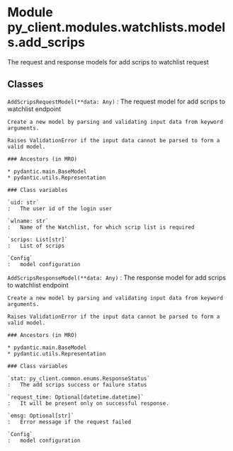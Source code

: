 Module py_client.modules.watchlists.models.add_scrips
=====================================================
The request and response models for add scrips to watchlist request

Classes
-------

`AddScripsRequestModel(**data: Any)`
:   The request model for add scrips to watchlist endpoint
    
    Create a new model by parsing and validating input data from keyword arguments.
    
    Raises ValidationError if the input data cannot be parsed to form a valid model.

    ### Ancestors (in MRO)

    * pydantic.main.BaseModel
    * pydantic.utils.Representation

    ### Class variables

    `uid: str`
    :   The user id of the login user

    `wlname: str`
    :   Name of the Watchlist, for which scrip list is required

    `scrips: List[str]`
    :   List of scrips

    `Config`
    :   model configuration

`AddScripsResponseModel(**data: Any)`
:   The response model for add scrips to watchlist endpoint
    
    Create a new model by parsing and validating input data from keyword arguments.
    
    Raises ValidationError if the input data cannot be parsed to form a valid model.

    ### Ancestors (in MRO)

    * pydantic.main.BaseModel
    * pydantic.utils.Representation

    ### Class variables

    `stat: py_client.common.enums.ResponseStatus`
    :   The add scrips success or failure status

    `request_time: Optional[datetime.datetime]`
    :   It will be present only on successful response.

    `emsg: Optional[str]`
    :   Error message if the request failed

    `Config`
    :   model configuration